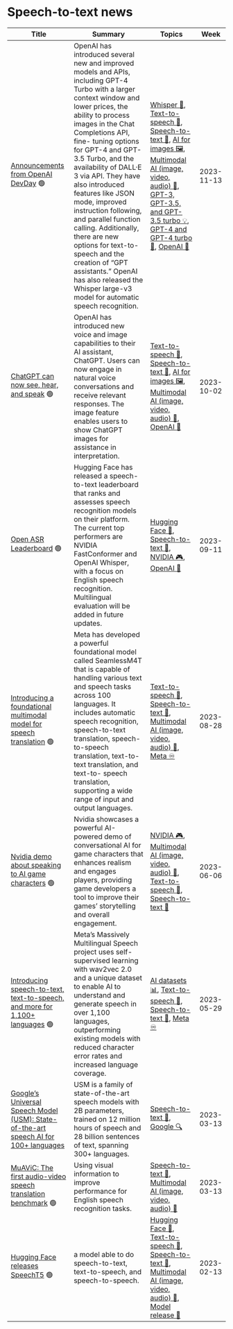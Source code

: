 # Speech-to-text news

| Title | Summary | Topics | Week |
| --- | --- | --- | --- |
| [Announcements from OpenAI DevDay](https://openai.com/blog/new-models-and-developer-products-announced-at-devday) 🟢 | OpenAI has introduced several new and improved models and APIs, including GPT-4 Turbo with a larger context window and lower prices, the ability to process images in the Chat Completions API, fine- tuning options for GPT-4 and GPT-3.5 Turbo, and the availability of DALL·E 3 via API. They have also introduced features like JSON mode, improved instruction following, and parallel function calling. Additionally, there are new options for text-to-speech and the creation of “GPT assistants.” OpenAI has also released the Whisper large-v3 model for automatic speech recognition. | [Whisper 🤫](topics/Topic_Whisper_🤫.md), [Text-to-speech 📢](topics/Topic_Text-to-speech_📢.md), [Speech-to-text 🎤](topics/Topic_Speech-to-text_🎤.md), [AI for images 🖼️](topics/Topic_AI_for_images_🖼️.md), [Multimodal AI (image, video, audio) 📸](topics/Topic_Multimodal_AI_(image_video_audio)_📸.md), [GPT-3, GPT-3.5, and GPT-3.5 turbo 💡](topics/Topic_GPT-3_GPT-3.5_and_GPT-3.5_turbo_💡.md), [GPT-4 and GPT-4 turbo 🚀](topics/Topic_GPT-4_and_GPT-4_turbo_🚀.md), [OpenAI 🌟](topics/Topic_OpenAI_🌟.md) | 2023-11-13 |
| [ChatGPT can now see, hear, and speak](https://openai.com/blog/chatgpt-can-now-see-hear-and-speak) 🟢 | OpenAI has introduced new voice and image capabilities to their AI assistant, ChatGPT. Users can now engage in natural voice conversations and receive relevant responses. The image feature enables users to show ChatGPT images for assistance in interpretation. | [Text-to-speech 📢](topics/Topic_Text-to-speech_📢.md), [Speech-to-text 🎤](topics/Topic_Speech-to-text_🎤.md), [AI for images 🖼️](topics/Topic_AI_for_images_🖼️.md), [Multimodal AI (image, video, audio) 📸](topics/Topic_Multimodal_AI_(image_video_audio)_📸.md), [OpenAI 🌟](topics/Topic_OpenAI_🌟.md) | 2023-10-02 |
| [Open ASR Leaderboard](https://huggingface.co/spaces/hf-audio/open_asr_leaderboard) 🟢 | Hugging Face has released a speech-to-text leaderboard that ranks and assesses speech recognition models on their platform. The current top performers are NVIDIA FastConformer and OpenAI Whisper, with a focus on English speech recognition. Multilingual evaluation will be added in future updates. | [Hugging Face 🤗](topics/Topic_Hugging_Face_🤗.md), [Speech-to-text 🎤](topics/Topic_Speech-to-text_🎤.md), [NVIDIA 🎮](topics/Topic_NVIDIA_🎮.md), [OpenAI 🌟](topics/Topic_OpenAI_🌟.md) | 2023-09-11 |
| [Introducing a foundational multimodal model for speech translation](https://ai.meta.com/blog/seamless-m4t/) 🟢 | Meta has developed a powerful foundational model called SeamlessM4T that is capable of handling various text and speech tasks across 100 languages. It includes automatic speech recognition, speech-to-text translation, speech-to-speech translation, text-to-text translation, and text-to- speech translation, supporting a wide range of input and output languages. | [Text-to-speech 📢](topics/Topic_Text-to-speech_📢.md), [Speech-to-text 🎤](topics/Topic_Speech-to-text_🎤.md), [Multimodal AI (image, video, audio) 📸](topics/Topic_Multimodal_AI_(image_video_audio)_📸.md), [Meta ♾](topics/Topic_Meta_♾.md) | 2023-08-28 |
| [Nvidia demo about speaking to AI game characters](https://www.theverge.com/2023/5/28/23740908/nvidia-ace-demo-voice-ai-npc-game-characters) 🟢 | Nvidia showcases a powerful AI-powered demo of conversational AI for game characters that enhances realism and engages players, providing game developers a tool to improve their games’ storytelling and overall engagement. | [NVIDIA 🎮](topics/Topic_NVIDIA_🎮.md), [Multimodal AI (image, video, audio) 📸](topics/Topic_Multimodal_AI_(image_video_audio)_📸.md), [Text-to-speech 📢](topics/Topic_Text-to-speech_📢.md), [Speech-to-text 🎤](topics/Topic_Speech-to-text_🎤.md) | 2023-06-06 |
| [Introducing speech-to-text, text-to-speech, and more for 1,100+ languages](https://ai.facebook.com/blog/multilingual-model-speech-recognition/) 🟢 | Meta’s Massively Multilingual Speech project uses self-supervised learning with wav2vec 2.0 and a unique dataset to enable AI to understand and generate speech in over 1,100 languages, outperforming existing models with reduced character error rates and increased language coverage. | [AI datasets 📊](topics/Topic_AI_datasets_📊.md), [Text-to-speech 📢](topics/Topic_Text-to-speech_📢.md), [Speech-to-text 🎤](topics/Topic_Speech-to-text_🎤.md), [Meta ♾](topics/Topic_Meta_♾.md) | 2023-05-29 |
| [Google’s Universal Speech Model (USM): State-of-the-art speech AI for 100+ languages](https://ai.googleblog.com/2023/03/universal-speech-model-usm-state-of-art.html)  | USM is a family of state-of-the-art speech models with 2B parameters, trained on 12 million hours of speech and 28 billion sentences of text, spanning 300+ languages. | [Speech-to-text 🎤](topics/Topic_Speech-to-text_🎤.md), [Google 🔍](topics/Topic_Google_🔍.md) | 2023-03-13 |
| [MuAViC: The first audio-video speech translation benchmark](https://ai.facebook.com/blog/muavic-audio-visual-speech-translation-benchmark/) 🟢 | Using visual information to improve performance for English speech recognition tasks. | [Speech-to-text 🎤](topics/Topic_Speech-to-text_🎤.md), [Multimodal AI (image, video, audio) 📸](topics/Topic_Multimodal_AI_(image_video_audio)_📸.md) | 2023-03-13 |
| [Hugging Face releases SpeechT5](https://huggingface.co/blog/speecht5) 🟢 | a model able to do speech-to-text, text-to-speech, and speech-to-speech. | [Hugging Face 🤗](topics/Topic_Hugging_Face_🤗.md), [Text-to-speech 📢](topics/Topic_Text-to-speech_📢.md), [Speech-to-text 🎤](topics/Topic_Speech-to-text_🎤.md), [Multimodal AI (image, video, audio) 📸](topics/Topic_Multimodal_AI_(image_video_audio)_📸.md), [Model release 🎉](topics/Topic_Model_release_🎉.md) | 2023-02-13 |
